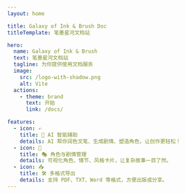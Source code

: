 ```yaml
---
layout: home

title: Galaxy of Ink & Brush Doc
titleTemplate: 笔墨星河文档站

hero:
  name: Galaxy of Ink & Brush
  text: 笔墨星河文档站
  tagline: 为你提供使用文档服务
  image:
    src: /logo-with-shadow.png
    alt: Vite
  actions:
    - theme: brand
      text: 开始
      link: /docs/

features:
  - icon: ✍️
    title: 🤖 AI 智能辅助
    details: AI 帮你润色文笔、生成剧情、塑造角色，让创作更轻松！
  - icon: 🧩
    title: 🎭 角色与剧情管理
    details: 可视化角色、情节、风格卡片，让复杂故事一目了然。
  - icon: 📥
    title: 🛠️ 多格式导出
    details: 支持 PDF、TXT、Word 等格式，方便出版或分享。
---
```


<script setup>
import { onMounted } from 'vue'
import { fetchReleaseTag } from './.vitepress/utils/fetchReleaseTag.js'

onMounted(() => {
  fetchReleaseTag()
})
</script>
